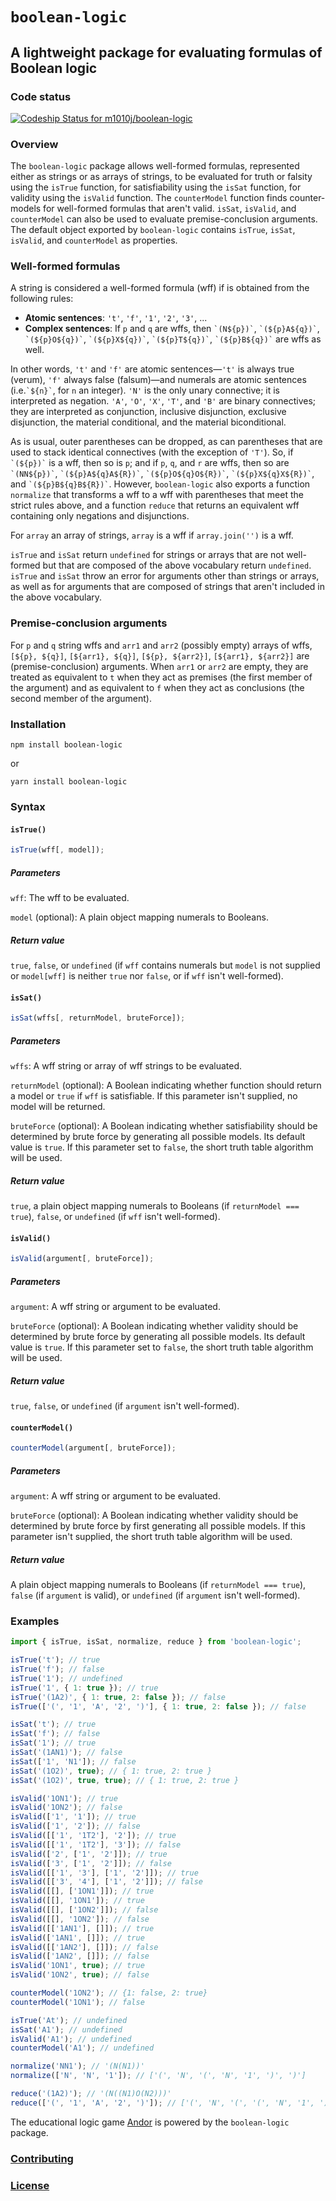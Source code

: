 # `boolean-logic`

## A lightweight package for evaluating formulas of Boolean logic

### Code status

[ ![Codeship Status for m1010j/boolean-logic](https://app.codeship.com/projects/5a9e6f80-33db-0136-62d8-0e66b751bd02/status?branch=master)](https://app.codeship.com/projects/288987)

### Overview

The `boolean-logic` package allows well-formed formulas, represented either as strings or as arrays of strings, to be evaluated for truth or falsity using the `isTrue` function, for satisfiability using the `isSat` function, for validity using the `isValid` function. The `counterModel` function finds counter-models for well-formed formulas that aren't valid. `isSat`, `isValid`, and `counterModel` can also be used to evaluate premise-conclusion arguments. The default object exported by `boolean-logic` contains `isTrue`, `isSat`, `isValid`, and `counterModel` as properties.

### Well-formed formulas

A string is considered a well-formed formula (wff) if is obtained from the following rules:

* **Atomic sentences**: `'t'`, `'f'`, `'1'`, `'2'`, `'3'`, ...
* **Complex sentences**: If `p` and `q` are wffs, then `` `(N${p})` ``, `` `(${p}A${q})` ``, `` `(${p}O${q})` ``, `` `(${p}X${q})` ``, `` `(${p}T${q})` ``, `` `(${p}B${q})` `` are wffs as well.

In other words, `'t'` and `'f'` are atomic sentences&mdash;`'t'` is always true (verum), `'f'` always false (falsum)&mdash;and numerals are atomic sentences (i.e.`` `${n}` ``, for `n` an integer). `'N'` is the only unary connective; it is interpreted as negation. `'A'`, `'O'`, `'X'`, `'T'`, and `'B'` are binary connectives; they are interpreted as conjunction, inclusive disjunction, exclusive disjunction, the material conditional, and the material biconditional.

As is usual, outer parentheses can be dropped, as can parentheses that are used to stack identical connectives (with the exception of `'T'`). So, if `` `(${p})` `` is a wff, then so is `p`; and if `p`, `q`, and `r` are wffs, then so are `` `(NN${p})` ``, `` `(${p}A${q}A${R})` ``, `` `(${p}O${q}O${R})` ``, `` `(${p}X${q}X${R})` ``, and `` `(${p}B${q}B${R})` ``. However, `boolean-logic` also exports a function `normalize` that transforms a wff to a wff with parentheses that meet the strict rules above, and a function `reduce` that returns an equivalent wff containing only negations and disjunctions.

For `array` an array of strings, `array` is a wff if `array.join('')` is a wff.

`isTrue` and `isSat` return `undefined` for strings or arrays that are not well-formed but that are composed of the above vocabulary return `undefined`. `isTrue` and `isSat` throw an error for arguments other than strings or arrays, as well as for arguments that are composed of strings that aren't included in the above vocabulary.

### Premise-conclusion arguments

For `p` and `q` string wffs and `arr1` and `arr2` (possibly empty) arrays of wffs, `[${p}, ${q}]`, `[${arr1}, ${q}]`, `[${p}, ${arr2}]`, `[${arr1}, ${arr2}]` are (premise-conclusion) arguments. When `arr1` or `arr2` are empty, they are treated as equivalent to `t` when they act as premises (the first member of the argument) and as equivalent to `f` when they act as conclusions (the second member of the argument).

### Installation

`npm install boolean-logic`

or

`yarn install boolean-logic`

### Syntax

#### `isTrue()`

```javascript
isTrue(wff[, model]);
```

##### Parameters

`wff`: The wff to be evaluated.

`model` (optional): A plain object mapping numerals to Booleans.

##### Return value

`true`, `false`, or `undefined` (if `wff` contains numerals but `model` is not supplied or `model[wff]` is neither `true` nor `false`, or if `wff` isn't well-formed).

#### `isSat()`

```javascript
isSat(wffs[, returnModel, bruteForce]);
```

##### Parameters

`wffs`: A wff string or array of wff strings to be evaluated.

`returnModel` (optional): A Boolean indicating whether function should return a model or `true` if `wff` is satisfiable. If this parameter isn't supplied, no model will be returned.

`bruteForce` (optional): A Boolean indicating whether satisfiability should be determined by brute force by generating all possible models. Its default value is `true`. If this parameter set to `false`, the short truth table algorithm will be used.

##### Return value

`true`, a plain object mapping numerals to Booleans (if `returnModel === true`), `false`, or `undefined` (if `wff` isn't well-formed).

#### `isValid()`

```javascript
isValid(argument[, bruteForce]);
```

##### Parameters

`argument`: A wff string or argument to be evaluated.

`bruteForce` (optional): A Boolean indicating whether validity should be determined by brute force by generating all possible models. Its default value is `true`. If this parameter set to `false`, the short truth table algorithm will be used.

##### Return value

`true`, `false`, or `undefined` (if `argument` isn't well-formed).

#### `counterModel()`

```javascript
counterModel(argument[, bruteForce]);
```

##### Parameters

`argument`: A wff string or argument to be evaluated.

`bruteForce` (optional): A Boolean indicating whether validity should be determined by brute force by first generating all possible models. If this parameter isn't supplied, the short truth table algorithm will be used.

##### Return value

A plain object mapping numerals to Booleans (if `returnModel === true`), `false` (if `argument` is valid), or `undefined` (if `argument` isn't well-formed).

### Examples

```javascript
import { isTrue, isSat, normalize, reduce } from 'boolean-logic';

isTrue('t'); // true
isTrue('f'); // false
isTrue('1'); // undefined
isTrue('1', { 1: true }); // true
isTrue('(1A2)', { 1: true, 2: false }); // false
isTrue(['(', '1', 'A', '2', ')'], { 1: true, 2: false }); // false

isSat('t'); // true
isSat('f'); // false
isSat('1'); // true
isSat('(1AN1)'); // false
isSat(['1', 'N1']); // false
isSat('(1O2)', true); // { 1: true, 2: true }
isSat('(1O2)', true, true); // { 1: true, 2: true }

isValid('1ON1'); // true
isValid('1ON2'); // false
isValid(['1', '1']); // true
isValid(['1', '2']); // false
isValid([['1', '1T2'], '2']); // true
isValid([['1', '1T2'], '3']); // false
isValid(['2', ['1', '2']]); // true
isValid(['3', ['1', '2']]); // false
isValid([['1', '3'], ['1', '2']]); // true
isValid([['3', '4'], ['1', '2']]); // false
isValid([[], ['1ON1']]); // true
isValid([[], '1ON1']); // true
isValid([[], ['1ON2']]); // false
isValid([[], '1ON2']); // false
isValid([['1AN1'], []]); // true
isValid(['1AN1', []]); // true
isValid([['1AN2'], []]); // false
isValid(['1AN2', []]); // false
isValid('1ON1', true); // true
isValid('1ON2', true); // false

counterModel('1ON2'); // {1: false, 2: true}
counterModel('1ON1'); // false

isTrue('At'); // undefined
isSat('A1'); // undefined
isValid('A1'); // undefined
counterModel('A1'); // undefined

normalize('NN1'); // '(N(N1))'
normalize(['N', 'N', '1']); // ['(', 'N', '(', 'N', '1', ')', ')']

reduce('(1A2)'); // '(N((N1)O(N2)))'
reduce(['(', '1', 'A', '2', ')']); // ['(', 'N', '(', '(', 'N', '1', ')', 'O', '(', 'N', '2', ')', ')', ')']
```

The educational logic game [Andor](http://www.andor.fun) is powered by the `boolean-logic` package.

### [Contributing](./CONTRIBUTING.md)

### [License](./LICENSE)
